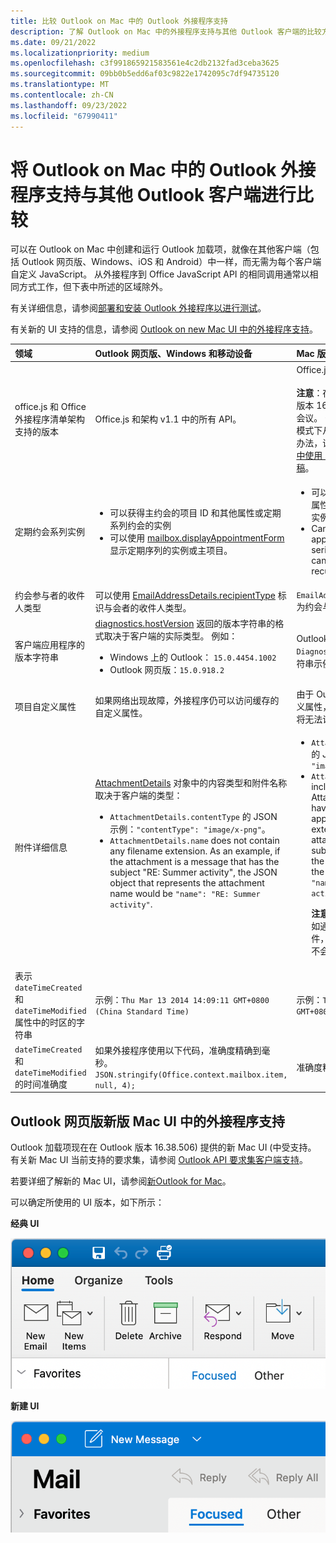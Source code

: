 ```yaml
---
title: 比较 Outlook on Mac 中的 Outlook 外接程序支持
description: 了解 Outlook on Mac 中的外接程序支持与其他 Outlook 客户端的比较方式。
ms.date: 09/21/2022
ms.localizationpriority: medium
ms.openlocfilehash: c3f991865921583561e4c2db2132fad3ceba3625
ms.sourcegitcommit: 09bb0b5edd6af03c9822e1742095c7df94735120
ms.translationtype: MT
ms.contentlocale: zh-CN
ms.lasthandoff: 09/23/2022
ms.locfileid: "67990411"
---
```

# <a name="compare-outlook-add-in-support-in-outlook-on-mac-with-other-outlook-clients"></a>将 Outlook on Mac 中的 Outlook 外接程序支持与其他 Outlook 客户端进行比较

可以在 Outlook on Mac 中创建和运行 Outlook 加载项，就像在其他客户端（包括 Outlook 网页版、Windows、iOS 和 Android）中一样，而无需为每个客户端自定义 JavaScript。 从外接程序到 Office JavaScript API 的相同调用通常以相同方式工作，但下表中所述的区域除外。

有关详细信息，请参阅[部署和安装 Outlook 外接程序以进行测试](testing-and-tips.md)。

有关新的 UI 支持的信息，请参阅 [Outlook on new Mac UI 中的外接程序支持](#add-in-support-in-outlook-on-new-mac-ui)。

| 领域 | Outlook 网页版、Windows 和移动设备 | Mac 版 Outlook |
|:-----|:-----|:-----|
| office.js 和 Office 外接程序清单架构支持的版本 | Office.js 和架构 v1.1 中的所有 API。 | Office.js 和架构 v1.1 中的所有 API。<br><br>**注意**：在 Outlook 网页版中，仅内部版本 16.35.308 或更高版本支持保存会议。 否则，方法在 `saveAsync` 撰写模式下从会议调用时失败。 若需解决办法，请参阅[无法在 Outlook for Mac 中使用 Office JS API 将会议另存为草稿](https://support.microsoft.com/help/4505745)。 |
| 定期约会系列实例 | <ul><li>可以获得主约会的项目 ID 和其他属性或定期系列约会的实例</li><li>可以使用 [mailbox.displayAppointmentForm](/javascript/api/requirement-sets/outlook/preview-requirement-set/office.context.mailbox#methods) 显示定期序列的实例或主项目。</li></ul> | <ul><li>可以获得主约会的项目 ID 和其他属性，但无法获得定期系列约会的实例</li><li>Can display the master appointment of a recurring series. Without the item ID, cannot display an instance of a recurring series.</li></ul> |
| 约会参与者的收件人类型 | 可以使用 [EmailAddressDetails.recipientType](/javascript/api/outlook/office.emailaddressdetails#outlook-office-emailaddressdetails-recipienttype-member) 标识与会者的收件人类型。 | `EmailAddressDetails.recipientType` 为约会与会者返回 `undefined`。 |
| 客户端应用程序的版本字符串 | [diagnostics.hostVersion](/javascript/api/outlook/office.diagnostics#outlook-office-diagnostics-hostversion-member) 返回的版本字符串的格式取决于客户端的实际类型。 例如：<ul><li>Windows 上的 Outlook： `15.0.4454.1002`</li><li>Outlook 网页版：`15.0.918.2`</li></ul> |Outlook on Mac 上返回 `Diagnostics.hostVersion` 的版本字符串示例： `15.0 (140325)` |
| 项目自定义属性 | 如果网络出现故障，外接程序仍可以访问缓存的自定义属性。 | 由于 Outlook on Mac 不会缓存自定义属性，因此如果网络关闭，加载项将无法访问它们。 |
| 附件详细信息 | [AttachmentDetails](/javascript/api/outlook/office.attachmentdetails) 对象中的内容类型和附件名称取决于客户端的类型：<ul><li>`AttachmentDetails.contentType` 的 JSON 示例：`"contentType": "image/x-png"`。 </li><li>`AttachmentDetails.name` does not contain any filename extension. As an example, if the attachment is a message that has the subject "RE: Summer activity", the JSON object that represents the attachment name would be `"name": "RE: Summer activity"`.</li></ul> | <ul><li>`AttachmentDetails.contentType` 的 JSON 示例：`"contentType" "image/png"`</li><li>`AttachmentDetails.name` always includes a filename extension. Attachments that are mail items have a .eml extension, and appointments have a .ics extension. As an example, if an attachment is an email with the subject "RE: Summer activity", the JSON object that represents the attachment name would be `"name": "RE: Summer activity.eml"`.<p>**注意：** 如果以编程方式附加（例如通过加载项）不带扩展名的文件，`AttachmentDetails.name` 将不会在文件名中包含扩展名。</p></li></ul> |
| 表示 `dateTimeCreated` 和 `dateTimeModified` 属性中的时区的字符串 |示例：`Thu Mar 13 2014 14:09:11 GMT+0800 (China Standard Time)` | 示例：`Thu Mar 13 2014 14:09:11 GMT+0800 (CST)` |
| `dateTimeCreated` 和 `dateTimeModified` 的时间准确度 | 如果外接程序使用以下代码，准确度精确到毫秒。<br/>`JSON.stringify(Office.context.mailbox.item, null, 4);`| 准确度精确到秒。 |

## <a name="add-in-support-in-outlook-on-new-mac-ui"></a>Outlook 网页版新版 Mac UI 中的外接程序支持

Outlook 加载项现在在 Outlook 版本 16.38.506) 提供的新 Mac UI (中受支持。 有关新 Mac UI 当前支持的要求集，请参阅 [Outlook API 要求集客户端支持](/javascript/api/requirement-sets/outlook/outlook-api-requirement-sets#outlook-client-support)。

若要详细了解新的 Mac UI，请参阅[新Outlook for Mac](https://support.microsoft.com/office/6283be54-e74d-434e-babb-b70cefc77439)。

可以确定所使用的 UI 版本，如下所示：

**经典 UI**

![Mac 上的经典 UI。](../images/outlook-on-mac-classic.png)

**新建 UI**

![Mac 上的新 UI。](../images/outlook-on-mac-new.png)
